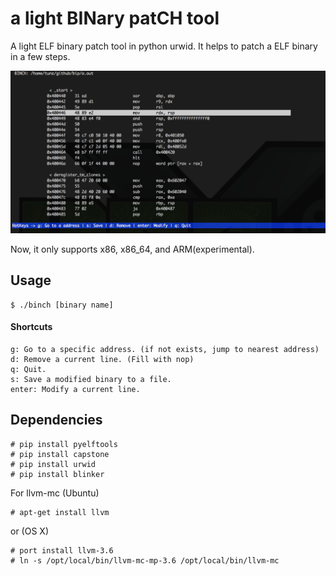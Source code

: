# a light BINary patCH tool
A light ELF binary patch tool in python urwid. It helps to patch a ELF binary in a few steps.

![capture](./img/screenshot.png)

Now, it only supports x86, x86_64, and ARM(experimental).

## Usage

```
$ ./binch [binary name]
```

#### Shortcuts
```
g: Go to a specific address. (if not exists, jump to nearest address)
d: Remove a current line. (Fill with nop)
q: Quit.
s: Save a modified binary to a file.
enter: Modify a current line.
```

## Dependencies
```
# pip install pyelftools
# pip install capstone
# pip install urwid
# pip install blinker
```

For llvm-mc (Ubuntu)
```
# apt-get install llvm
```
or (OS X)
```
# port install llvm-3.6
# ln -s /opt/local/bin/llvm-mc-mp-3.6 /opt/local/bin/llvm-mc
```

